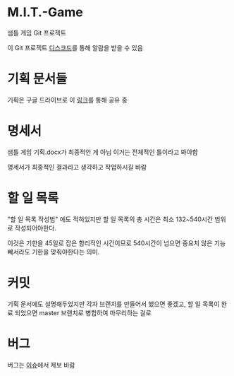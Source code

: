 # M.I.T.-Game
샘틀 게임 Git 프로젝트

이 Git 프로젝트 [디스코드](https://discord.gg/pV53US7)를 통해 알람을 받을 수 있음

# 기획 문서들

기획은 구글 드라이브로 이 [링크](https://drive.google.com/drive/folders/1vcTZFuwVCGwvDDE2-4Z8-IBJO2pxLlDX?usp=sharing)를 통해 공유 중

# 명세서

샘틀 게임 기획.docx가 최종적인 게 아님 이거는 전체적인 틀이라고 봐야함

명세서가 최종적인 결과라고 생각하고 작업하시길 바람

# 할 일 목록

"할 일 목록 작성법" 에도 적혀있지만 할 일 목록의 총 시간은 최소 132~540시간 범위로 작성되어야한다. 

이것은 기한을 45일로 잡은 합리적인 시간이므로 540시간이 넘으면 중요치 않은 기능 빼서라도 기한을 맞춰야한다는 의미.

# 커밋

기획 문서에도 설명해두었지만 각자 브랜치를 만들어서 했으면 좋겠고, 할 일 목록이 완료 되었으면 master 브랜치로 병합하여 마무리하는 걸로

# 버그

버그는 [이슈](https://github.com/hookSSi/M.I.T.-Game/issues)에서 제보 바람

